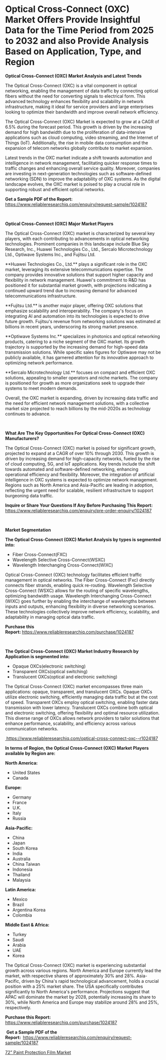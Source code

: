 <p><h1>Optical Cross-Connect (OXC) Market Offers Provide Insightful Data for the Time Period from 2025 to 2032 and also Provide Analysis Based on Application, Type, and Region</h1></p><p><strong>Optical Cross-Connect (OXC) Market Analysis and Latest Trends</strong></p>
<p><p>The Optical Cross-Connect (OXC) is a vital component in optical networking, enabling the management of data traffic by connecting optical fibers without the need for converting signals to electrical form. This advanced technology enhances flexibility and scalability in network infrastructure, making it ideal for service providers and large enterprises looking to optimize their bandwidth and improve overall network efficiency.</p><p>The Optical Cross-Connect (OXC) Market is expected to grow at a CAGR of 6.5% during the forecast period. This growth is driven by the increasing demand for high bandwidth due to the proliferation of data-intensive applications such as cloud computing, video streaming, and the Internet of Things (IoT). Additionally, the rise in mobile data consumption and the expansion of telecom networks globally contribute to market expansion.</p><p>Latest trends in the OXC market indicate a shift towards automation and intelligence in network management, facilitating quicker response times to traffic changes and enhancing overall service quality. Moreover, companies are investing in next-generation technologies such as software-defined networking (SDN) to improve the adaptability of OXC systems. As the digital landscape evolves, the OXC market is poised to play a crucial role in supporting robust and efficient optical networks.</p></p>
<p><strong>Get a Sample PDF of the Report:&nbsp;</strong> <a href="https://www.reliableresearchiq.com/enquiry/request-sample/1024187?utm_campaign=2927&utm_medium=2&utm_source=Github&utm_content=ia&utm_term=22032025&utm_id=optical-cross-connect-oxc">https://www.reliableresearchiq.com/enquiry/request-sample/1024187</a></p>
<p>&nbsp;</p>
<p><strong>Optical Cross-Connect (OXC) Major Market Players</strong></p>
<p><p>The Optical Cross-Connect (OXC) market is characterized by several key players, with each contributing to advancements in optical networking technologies. Prominent companies in this landscape include Blue Sky Research, Inc., Huawei Technologies Co., Ltd., Sercalo Microtechnology Ltd., Optiwave Systems Inc., and Fujitsu Ltd.</p><p>**Huawei Technologies Co., Ltd.** plays a significant role in the OXC market, leveraging its extensive telecommunications expertise. The company provides innovative solutions that support higher capacity and flexibility in network management. Huawei's commitment to R&D has positioned it for substantial market growth, with projections indicating a continued upward trend due to increasing demand for advanced telecommunications infrastructure. </p><p>**Fujitsu Ltd.** is another major player, offering OXC solutions that emphasize scalability and interoperability. The company's focus on integrating AI and automation into its technologies is expected to drive future growth. Fujitsu's revenue from networking solutions was estimated at billions in recent years, underscoring its strong market presence.</p><p>**Optiwave Systems Inc.** specializes in photonics and optical networking products, catering to a niche segment of the OXC market. Its growth trajectory is supported by the increasing demand for high-speed data transmission solutions. While specific sales figures for Optiwave may not be publicly available, it has garnered attention for its innovative approach to optimizing network performance.</p><p>**Sercalo Microtechnology Ltd.** focuses on compact and efficient OXC solutions, appealing to smaller operators and niche markets. The company is positioned for growth as more organizations seek to upgrade their systems to meet modern demands.</p><p>Overall, the OXC market is expanding, driven by increasing data traffic and the need for efficient network management solutions, with a collective market size projected to reach billions by the mid-2020s as technology continues to advance.</p></p>
<p>&nbsp;</p>
<p><strong>What Are The Key Opportunities For Optical Cross-Connect (OXC) Manufacturers?</strong></p>
<p><p>The Optical Cross-Connect (OXC) market is poised for significant growth, projected to expand at a CAGR of over 10% through 2030. This growth is driven by increasing demand for high-capacity networks, fueled by the rise of cloud computing, 5G, and IoT applications. Key trends include the shift towards automated and software-defined networking, enhancing operational efficiency and flexibility. Moreover, the integration of artificial intelligence in OXC systems is expected to optimize network management. Regions such as North America and Asia-Pacific are leading in adoption, reflecting the urgent need for scalable, resilient infrastructure to support burgeoning data traffic.</p></p>
<p><strong>Inquire or Share Your Questions If Any Before Purchasing This Report:</strong> <a href="https://www.reliableresearchiq.com/enquiry/pre-order-enquiry/1024187?utm_campaign=2927&utm_medium=2&utm_source=Github&utm_content=ia&utm_term=22032025&utm_id=optical-cross-connect-oxc">https://www.reliableresearchiq.com/enquiry/pre-order-enquiry/1024187</a></p>
<p>&nbsp;</p>
<p><strong>Market Segmentation</strong></p>
<p><strong>The Optical Cross-Connect (OXC) Market Analysis by types is segmented into:</strong></p>
<p><ul><li>Fiber Cross-Connect(FXC)</li><li>Wavelength Selective Cross-Connect(WSXC)</li><li>Wavelength Interchanging Cross-Connect(WIXC)</li></ul></p>
<p><p>Optical Cross-Connect (OXC) technology facilitates efficient traffic management in optical networks. The Fiber Cross-Connect (Fxc) directly connects fiber strands, enabling quick re-routing. Wavelength Selective Cross-Connect (WSXC) allows for the routing of specific wavelengths, optimizing bandwidth usage. Wavelength Interchanging Cross-Connect (WIXC) goes further by enabling the interchange of wavelengths between inputs and outputs, enhancing flexibility in diverse networking scenarios. These technologies collectively improve network efficiency, scalability, and adaptability in managing optical data traffic.</p></p>
<p><strong>Purchase this Report:&nbsp;</strong><a href="https://www.reliableresearchiq.com/purchase/1024187?utm_campaign=2927&utm_medium=2&utm_source=Github&utm_content=ia&utm_term=22032025&utm_id=optical-cross-connect-oxc">https://www.reliableresearchiq.com/purchase/1024187</a></p>
<p>&nbsp;</p>
<p><strong>The Optical Cross-Connect (OXC) Market Industry Research by Application is segmented into:</strong></p>
<p><ul><li>Opaque OXCs(electronic switching)</li><li>Transparent OXCs(optical switching)</li><li>Translucent OXCs(optical and electronic switching)</li></ul></p>
<p><p>The Optical Cross-Connect (OXC) market encompasses three main applications: opaque, transparent, and translucent OXCs. Opaque OXCs utilize electronic switching, efficiently managing data traffic but at the cost of speed. Transparent OXCs employ optical switching, enabling faster data transmission with lower latency. Translucent OXCs combine both optical and electronic switching, offering flexibility and optimal resource utilization. This diverse range of OXCs allows network providers to tailor solutions that enhance performance, scalability, and efficiency across various communication networks.</p></p>
<p><a href="https://www.reliableresearchiq.com/optical-cross-connect-oxc--r1024187?utm_campaign=2927&utm_medium=2&utm_source=Github&utm_content=ia&utm_term=22032025&utm_id=optical-cross-connect-oxc">&nbsp;https://www.reliableresearchiq.com/optical-cross-connect-oxc--r1024187</a></p>
<p><strong>In terms of Region, the Optical Cross-Connect (OXC) Market Players available by Region are:</strong></p>
<p>
    <p> <strong> North America: </strong>
        <ul>
            <li>United States</li>
            <li>Canada</li>
        </ul>
        </p> 
    <p> <strong> Europe: </strong>
        <ul>
            <li>Germany</li>
            <li>France</li>
            <li>U.K.</li>
            <li>Italy</li>
            <li>Russia</li>
        </ul>
        </p> 
    <p> <strong> Asia-Pacific: </strong>
        <ul>
            <li>China</li>
            <li>Japan</li>
            <li>South Korea</li>
            <li>India</li>
            <li>Australia</li>
            <li>China Taiwan</li>
            <li>Indonesia</li>
            <li>Thailand</li>
            <li>Malaysia</li>
        </ul>
        </p> 
    <p> <strong> Latin America: </strong>
        <ul>
            <li>Mexico</li>
            <li>Brazil</li>
            <li>Argentina Korea</li>
            <li>Colombia</li>
        </ul>
        </p> 
    <p> <strong> Middle East & Africa: </strong>
        <ul>
            <li>Turkey</li>
            <li>Saudi</li>
            <li>Arabia</li>
            <li>UAE</li>
            <li>Korea</li>
        </ul>
    </p>
    </p>
<p><p>The Optical Cross-Connect (OXC) market is experiencing substantial growth across various regions. North America and Europe currently lead the market, with respective shares of approximately 30% and 28%. Asia-Pacific, driven by China's rapid technological advancement, holds a crucial position with a 25% market share. The USA specifically contributes significantly to North America's performance. Projections suggest that APAC will dominate the market by 2028, potentially increasing its share to 30%, while North America and Europe may stabilize around 28% and 25%, respectively.</p></p>
<p><strong>Purchase this Report: </strong><a href="https://www.reliableresearchiq.com/purchase/1024187?utm_campaign=2927&utm_medium=2&utm_source=Github&utm_content=ia&utm_term=22032025&utm_id=optical-cross-connect-oxc">https://www.reliableresearchiq.com/purchase/1024187</a></p>
<p>&nbsp;<strong>Get a Sample PDF of the Report:&nbsp;&nbsp;</strong><a href="https://www.reliableresearchiq.com/enquiry/request-sample/1024187?utm_campaign=2927&utm_medium=2&utm_source=Github&utm_content=ia&utm_term=22032025&utm_id=optical-cross-connect-oxc">https://www.reliableresearchiq.com/enquiry/request-sample/1024187</a></p>
<p><strong></strong></p>
<p><p><a href="https://github.com/sapsaidamary/Market-Research-Report-List-1/blob/main/72-paint-protection-film-market.md?utm_campaign=2927&utm_medium=2&utm_source=Github&utm_content=ia&utm_term=22032025&utm_id=optical-cross-connect-oxc">72” Paint Protection Film Market</a></p></p>